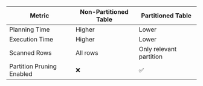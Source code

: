 | Metric                    | Non-Partitioned Table | Partitioned Table       |
| ------------------------- | --------------------- | ----------------------- |
| Planning Time             | Higher                | Lower                   |
| Execution Time            | Higher                | Lower                   |
| Scanned Rows              | All rows              | Only relevant partition |
| Partition Pruning Enabled | ❌                     | ✅                       |
